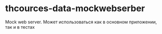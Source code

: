 # thcources-data-mockwebserber

Mock web server. Может использоваться как в основном приложении, так и в тестах

